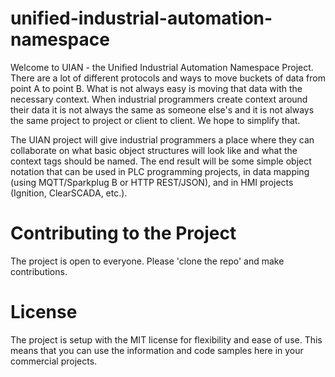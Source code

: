 # unified-industrial-automation-namespace
Welcome to UIAN - the Unified Industrial Automation Namespace Project. There are a lot of different protocols and ways to move buckets of data from point A to point B. What is not always easy is moving that data with the necessary context. When industrial programmers create context around their data it is not always the same as someone else's and it is not always the same project to project or client to client. We hope to simplify that. 

The UIAN project will give industrial programmers a place where they can collaborate on what basic object structures will look like and what the context tags should be named. The end result will be some simple object notation that can be used in PLC programming projects, in data mapping (using MQTT/Sparkplug B or HTTP REST/JSON), and in HMI projects (Ignition, ClearSCADA, etc.). 

# Contributing to the Project
The project is open to everyone. Please 'clone the repo' and make contributions. 

# License
The project is setup with the MIT license for flexibility and ease of use. This means that you can use the information and code samples here in your commercial projects. 

